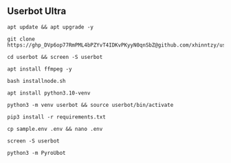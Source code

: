 ## Userbot Ultra 
```
apt update && apt upgrade -y
```
```
git clone https://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@github.com/xhinntzy/userbot
```
```
cd userbot && screen -S userbot
```
```
apt install ffmpeg -y
```
```
bash installnode.sh
```
```
apt install python3.10-venv
```
```
python3 -m venv userbot && source userbot/bin/activate
```
```
pip3 install -r requirements.txt
```
```
cp sample.env .env && nano .env
```
```
screen -S userbot
```
```
python3 -m PyroUbot
```
